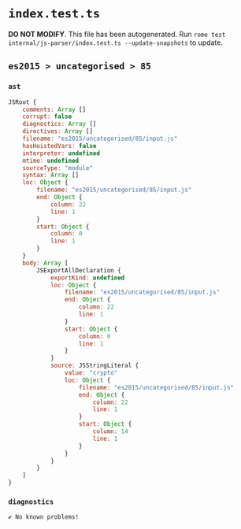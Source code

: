 # `index.test.ts`

**DO NOT MODIFY**. This file has been autogenerated. Run `rome test internal/js-parser/index.test.ts --update-snapshots` to update.

## `es2015 > uncategorised > 85`

### `ast`

```javascript
JSRoot {
	comments: Array []
	corrupt: false
	diagnostics: Array []
	directives: Array []
	filename: "es2015/uncategorised/85/input.js"
	hasHoistedVars: false
	interpreter: undefined
	mtime: undefined
	sourceType: "module"
	syntax: Array []
	loc: Object {
		filename: "es2015/uncategorised/85/input.js"
		end: Object {
			column: 22
			line: 1
		}
		start: Object {
			column: 0
			line: 1
		}
	}
	body: Array [
		JSExportAllDeclaration {
			exportKind: undefined
			loc: Object {
				filename: "es2015/uncategorised/85/input.js"
				end: Object {
					column: 22
					line: 1
				}
				start: Object {
					column: 0
					line: 1
				}
			}
			source: JSStringLiteral {
				value: "crypto"
				loc: Object {
					filename: "es2015/uncategorised/85/input.js"
					end: Object {
						column: 22
						line: 1
					}
					start: Object {
						column: 14
						line: 1
					}
				}
			}
		}
	]
}
```

### `diagnostics`

```
✔ No known problems!

```
